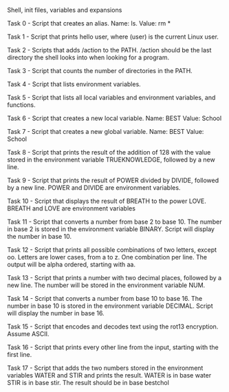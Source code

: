 Shell, init files, variables and expansions

Task 0 - Script that creates an alias. 
Name: ls. 
Value: rm *

Task 1 - Script that prints hello user, where (user) is the current Linux user.

Task 2 - Scripts that adds /action to the PATH.
/action should be the last directory the shell looks into when looking for a program.

Task 3 - Script that counts the number of directories in the PATH.

Task 4 - Script that lists environment variables.

Task 5 - Script that lists all local variables and environment variables, and functions.

Task 6 - Script that creates a new local variable.
Name: BEST
Value: School

Task 7 - Script that creates a new global variable.
Name: BEST
Value: School

Task 8 - Script that prints the result of the addition of 128 with the value stored in the environment variable TRUEKNOWLEDGE, followed by a new line.

Task 9 - Script that prints the result of POWER divided by DIVIDE, followed by a new line. POWER and DIVIDE are environment variables.

Task 10 - Script that displays the result of BREATH to the power LOVE. BREATH and LOVE are environment variables

Task 11 - Script that converts a number from base 2 to base 10. The number in base 2 is stored in the environment variable BINARY. Script will display the number in base 10.

Task 12 - Script that prints all possible combinations of two letters, except oo. Letters are lower cases, from a to z. One combination per line. The output will be alpha ordered, starting with aa.

Task 13 - Script that prints a number with two decimal places, followed by a new line. The number will be stored in the environment variable NUM.

Task 14 - Script that converts a number from base 10 to base 16. The number in base 10 is stored in the environment variable DECIMAL. Script will display the number in base 16.

Task 15 - Script that encodes and decodes text using the rot13 encryption. Assume ASCII.

Task 16 - Script that prints every other line from the input, starting with the first line.

Task 17 - Script that adds the two numbers stored in the environment variables WATER and STIR and prints the result.
WATER is in base water
STIR is in base stir.
The result should be in base bestchol
